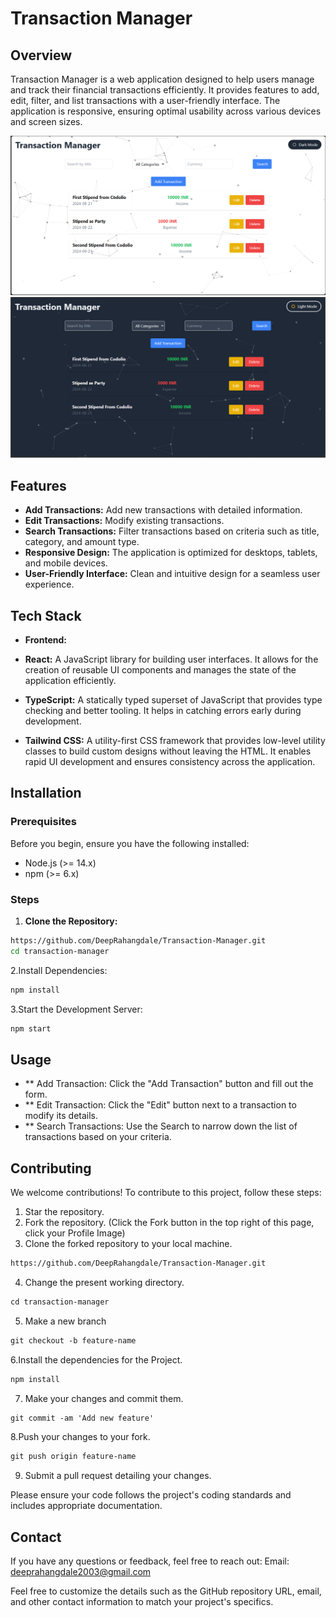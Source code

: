 # Transaction Manager

## Overview

Transaction Manager is a web application designed to help users manage and track their financial transactions efficiently. It provides features to add, edit, filter, and list transactions with a user-friendly interface. The application is responsive, ensuring optimal usability across various devices and screen sizes.

![Screenshot](images/light_mode.png)
![Screenshot](images/dark_mode.png)

## Features

- **Add Transactions:** Add new transactions with detailed information.
- **Edit Transactions:** Modify existing transactions.
- **Search Transactions:** Filter transactions based on criteria such as title, category, and amount type.
- **Responsive Design:** The application is optimized for desktops, tablets, and mobile devices.
- **User-Friendly Interface:** Clean and intuitive design for a seamless user experience.

## Tech Stack

- **Frontend:**

- **React:** A JavaScript library for building user interfaces. It allows for the creation of reusable UI components and manages the state of the application efficiently.
- **TypeScript:** A statically typed superset of JavaScript that provides type checking and better tooling. It helps in catching errors early during development.
- **Tailwind CSS:** A utility-first CSS framework that provides low-level utility classes to build custom designs without leaving the HTML. It enables rapid UI development and ensures consistency across the application.

## Installation

### Prerequisites

Before you begin, ensure you have the following installed:

- Node.js (>= 14.x)
- npm (>= 6.x)

### Steps

1. **Clone the Repository:**
```sh
https://github.com/DeepRahangdale/Transaction-Manager.git
cd transaction-manager
```
2.Install Dependencies:
   ```sh
  npm install
   ```
3.Start the Development Server:
```sh
npm start
```

## Usage
- ** Add Transaction: Click the "Add Transaction" button and fill out the form.
- ** Edit Transaction: Click the "Edit" button next to a transaction to modify its details.
- ** Search Transactions: Use the Search to narrow down the list of transactions based on your criteria.

## Contributing

We welcome contributions! To contribute to this project, follow these steps:
1. Star the repository.
2. Fork the repository. (Click the Fork button in the top right of this page, click your Profile Image)
3. Clone the forked repository to your local machine.

```markdown
https://github.com/DeepRahangdale/Transaction-Manager.git
```

4. Change the present working directory.

```markdown
cd transaction-manager
```

5. Make a new branch

```markdown
git checkout -b feature-name
```

6.Install the dependencies for the Project.

```markdown
npm install
```

7. Make your changes and commit them.

```markdown
git commit -am 'Add new feature'
```

8.Push your changes to your fork.

```markdown
git push origin feature-name
```

9. Submit a pull request detailing your changes.

Please ensure your code follows the project's coding standards and includes appropriate documentation.

## Contact
If you have any questions or feedback, feel free to reach out:
Email: deeprahangdale2003@gmail.com


Feel free to customize the details such as the GitHub repository URL, email, and other contact information to match your project's specifics.
